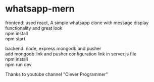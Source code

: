 # whatsapp-mern

frontend: used react, A simple whatsapp clone with message display functionality and great look\
npm install\
npm start

backend: node, express mongodb and pusher\
add mongodb link and pusher configuration link in server.js file\
npm install\
npm run dev

Thanks to youtube channel "Clever Programmer"
